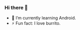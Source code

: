 ### Hi there 👋

- 🌱 I’m currently learning Android.
- ⚡ Fun fact: I love burrito.
<!--
**rPvl/rPvl** is a ✨ _special_ ✨ repository because its `README.md` (this file) appears on your GitHub profile.

Here are some ideas to get you started:

- 🔭 I’m currently working on ...
...- 📫 How to reach me:
- 👯 I’m looking to collaborate on ...
- 🤔 I’m looking for help with ...
- 💬 Ask me about ...
...
- 😄 Pronouns: ...
- ⚡ Fun fact: ...
-->

